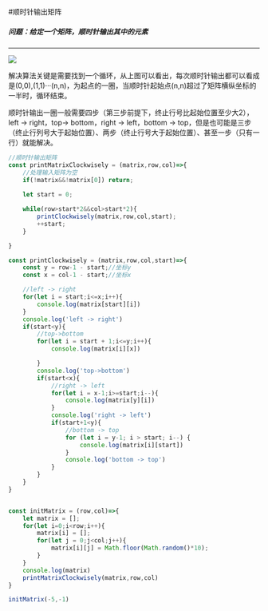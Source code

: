 #顺时针输出矩阵

#####  问题：给定一个矩阵，顺时针输出其中的元素
-----
![](https://github.com/EdwinMei/algorithm/raw/master/images/Matrix.png) 


解决算法关键是需要找到一个循环，从上图可以看出，每次顺时针输出都可以看成是(0,0),(1,1)···(n,n)，为起点的一圈，当顺时针起始点(n,n)超过了矩阵横纵坐标的一半时，循环结束。

顺时针输出一圈一般需要四步（第三步前提下，终止行号比起始位置至少大2），left -> right，top-> bottom，right -> left，bottom -> top，但是也可能是三步（终止行列号大于起始位置）、两步（终止行号大于起始位置）、甚至一步（只有一行）就能解决。

```javascript
//顺时针输出矩阵
const printMatrixClockwisely = (matrix,row,col)=>{
	//处理输入矩阵为空
    if(!matrix&&!matrix[0]) return;
	
    let start = 0;

    while(row>start*2&&col>start*2){
        printClockwisely(matrix,row,col,start);
        ++start;
    }

}

const printClockwisely = (matrix,row,col,start)=>{
    const y = row-1 - start;//坐标y
    const x = col-1 - start;//坐标x

    //left -> right
    for(let i = start;i<=x;i++){
        console.log(matrix[start][i])
    }
    console.log('left -> right')
    if(start<y){
        //top->bottom
        for(let i = start + 1;i<=y;i++){
            console.log(matrix[i][x])

        }
        console.log('top->bottom')
        if(start<x){
            //right -> left 
            for(let i = x-1;i>=start;i--){
                console.log(matrix[y][i])
            }
            console.log('right -> left')
            if(start+1<y){
                //bottom -> top
                for (let i = y-1; i > start; i--) {
                    console.log(matrix[i][start])                            
                }
                console.log('bottom -> top')
            }
        }
    }
}


const initMatrix = (row,col)=>{
    let matrix = [];
    for(let i=0;i<row;i++){
        matrix[i] = [];
        for(let j = 0;j<col;j++){
            matrix[i][j] = Math.floor(Math.random()*10);
        }
    }
    console.log(matrix)
    printMatrixClockwisely(matrix,row,col)
}

initMatrix(-5,-1)
```

